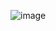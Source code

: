 ![image](https://github.com/ilrexho2011/Project-EULER-Possible-Solutions-Problems-201_to_300/assets/61479363/656478b5-7866-4026-8470-2548c8ee0d30)

